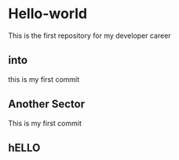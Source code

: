 # Hello-world
This is the first repository for my developer career 
## into 
this is my first commit

## Another Sector
This is my first commit

## hELLO